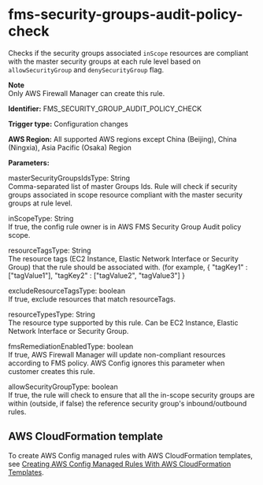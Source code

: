 # fms\-security\-groups\-audit\-policy\-check<a name="fms-security-groups-audit-policy-check"></a>

Checks if the security groups associated `inScope` resources are compliant with the master security groups at each rule level based on `allowSecurityGroup` and `denySecurityGroup` flag\.

**Note**  
Only AWS Firewall Manager can create this rule\.

**Identifier:** FMS\_SECURITY\_GROUP\_AUDIT\_POLICY\_CHECK

**Trigger type:** Configuration changes

**AWS Region:** All supported AWS regions except China \(Beijing\), China \(Ningxia\), Asia Pacific \(Osaka\) Region

**Parameters:**

masterSecurityGroupsIdsType: String  
Comma\-separated list of master Groups Ids\. Rule will check if security groups associated in scope resource compliant with the master security groups at rule level\.

inScopeType: String  
If true, the config rule owner is in AWS FMS Security Group Audit policy scope\.

resourceTagsType: String  
The resource tags \(EC2 Instance, Elastic Network Interface or Security Group\) that the rule should be associated with\. \(for example, \{ "tagKey1" : \["tagValue1"\], "tagKey2" : \["tagValue2", "tagValue3"\] \}

excludeResourceTagsType: boolean  
If true, exclude resources that match resourceTags\.

resourceTypesType: String  
The resource type supported by this rule\. Can be EC2 Instance, Elastic Network Interface or Security Group\.

fmsRemediationEnabledType: boolean  
If true, AWS Firewall Manager will update non\-compliant resources according to FMS policy\. AWS Config ignores this parameter when customer creates this rule\.

allowSecurityGroupType: boolean  
If true, the rule will check to ensure that all the in\-scope security groups are within \(outside, if false\) the reference security group's inbound/outbound rules\.

## AWS CloudFormation template<a name="w29aac11c33c17b7d187c17"></a>

To create AWS Config managed rules with AWS CloudFormation templates, see [Creating AWS Config Managed Rules With AWS CloudFormation Templates](aws-config-managed-rules-cloudformation-templates.md)\.